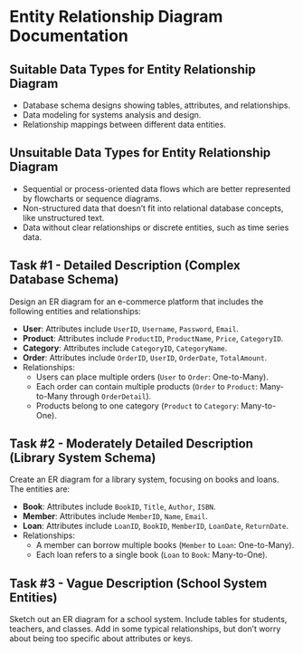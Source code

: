 
# Entity Relationship Diagram Documentation

## Suitable Data Types for Entity Relationship Diagram
- Database schema designs showing tables, attributes, and relationships.
- Data modeling for systems analysis and design.
- Relationship mappings between different data entities.

## Unsuitable Data Types for Entity Relationship Diagram
- Sequential or process-oriented data flows which are better represented by flowcharts or sequence diagrams.
- Non-structured data that doesn’t fit into relational database concepts, like unstructured text.
- Data without clear relationships or discrete entities, such as time series data.

## Task #1 - Detailed Description (Complex Database Schema)
Design an ER diagram for an e-commerce platform that includes the following entities and relationships:
- **User**: Attributes include `UserID`, `Username`, `Password`, `Email`.
- **Product**: Attributes include `ProductID`, `ProductName`, `Price`, `CategoryID`.
- **Category**: Attributes include `CategoryID`, `CategoryName`.
- **Order**: Attributes include `OrderID`, `UserID`, `OrderDate`, `TotalAmount`.
- Relationships:
  - Users can place multiple orders (`User` to `Order`: One-to-Many).
  - Each order can contain multiple products (`Order` to `Product`: Many-to-Many through `OrderDetail`).
  - Products belong to one category (`Product` to `Category`: Many-to-One).

## Task #2 - Moderately Detailed Description (Library System Schema)
Create an ER diagram for a library system, focusing on books and loans. The entities are:
- **Book**: Attributes include `BookID`, `Title`, `Author`, `ISBN`.
- **Member**: Attributes include `MemberID`, `Name`, `Email`.
- **Loan**: Attributes include `LoanID`, `BookID`, `MemberID`, `LoanDate`, `ReturnDate`.
- Relationships:
  - A member can borrow multiple books (`Member` to `Loan`: One-to-Many).
  - Each loan refers to a single book (`Loan` to `Book`: Many-to-One).

## Task #3 - Vague Description (School System Entities)
Sketch out an ER diagram for a school system. Include tables for students, teachers, and classes. Add in some typical relationships, but don’t worry about being too specific about attributes or keys.

